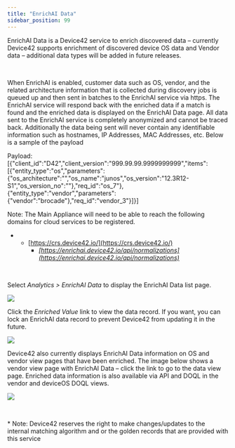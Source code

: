 ```yaml
---
title: "EnrichAI Data"
sidebar_position: 99
---
```


EnrichAI Data is a Device42 service to enrich discovered data – currently Device42 supports enrichment of discovered device OS data and Vendor data – additional data types will be added in future releases.

 

When EnrichAI is enabled, customer data such as OS, vendor, and the related architecture information that is collected during discovery jobs is queued up and then sent in batches to the EnrichAI service via https. The EnrichAI service will respond back with the enriched data if a match is found and the enriched data is displayed on the EnrichAI Data page. All data sent to the EnrichAI service is completely anonymized and cannot be traced back. Additionally the data being sent will never contain any identifiable information such as hostnames, IP Addresses, MAC Addresses, etc. Below is a sample of the payload

Payload: \[{"client\_id":"D42","client\_version":"999.99.99.9999999999","items": \[{"entity\_type":"os","parameters":{"os\_architecture":"","os\_name":"junos","os\_version":"12.3R12-S1","os\_version\_no":""},"req\_id":"os\_7"}, {"entity\_type":"vendor","parameters":{"vendor":"brocade"},"req\_id":"vendor\_3"}\]}\]

Note: The Main Appliance will need to be able to reach the following domains for cloud services to be registered.

- - [https://crs.device42.io/](https://crs.device42.io/) 
    - _[https://enrichai.device42.io/api/normalizations](https://enrichai.device42.io/api/normalizations)_

 

Select _Analytics > EnrichAI Data_ to display the EnrichAI Data list page.

![](/assets/images/18.04.00_EnrichAI_data-list-page.jpg)

Click the _Enriched Value_ link to view the data record. If you want, you can lock an EnrichAI data record to prevent Device42 from updating it in the future.

![](/assets/images/18.04.00_EnrichAI_data-view-page-os.jpg)

Device42 also currently displays EnrichAI Data information on OS and vendor view pages that have been enriched. The image below shows a vendor view page with EnrichAI Data – click the link to go to the data view page. Enriched data information is also available via API and DOQL in the vendor and deviceOS DOQL views.

![](/assets/images/18.04.00_EnrichAI_vendor-view-page.jpg)

 

\* Note: Device42 reserves the right to make changes/updates to the internal matching algorithm and or the golden records that are provided with this service
